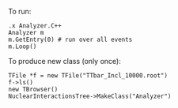 To run:

    .x Analyzer.C++
    Analyzer m
    m.GetEntry(0) # run over all events
    m.Loop()  

To produce new class (only once):

    TFile *f = new TFile("TTbar_Incl_10000.root")
    f->ls()
    new TBrowser()
    NuclearInteractionsTree->MakeClass("Analyzer")

